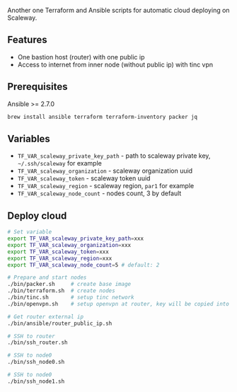 Another one Terraform and Ansible scripts for automatic cloud deploying on Scaleway.

## Features
- One bastion host (router) with one public ip
- Access to internet from inner node (without public ip) with tinc vpn 

## Prerequisites

Ansible >= 2.7.0

```bash
brew install ansible terraform terraform-inventory packer jq
```

## Variables

- `TF_VAR_scaleway_private_key_path` - path to scaleway private key, `~/.ssh/scaleway` for example
- `TF_VAR_scaleway_organization` - scaleway organization uuid
- `TF_VAR_scaleway_token` - scaleway token uuid
- `TF_VAR_scaleway_region` - scaleway region, `par1` for example
- `TF_VAR_scaleway_node_count` - nodes count, 3 by default

## Deploy cloud

```bash
# Set variable
export TF_VAR_scaleway_private_key_path=xxx
export TF_VAR_scaleway_organization=xxx
export TF_VAR_scaleway_token=xxx
export TF_VAR_scaleway_region=xxx
export TF_VAR_scaleway_node_count=5 # default: 2

# Prepare and start nodes
./bin/packer.sh     # create base image
./bin/terraform.sh  # create nodes
./bin/tinc.sh       # setup tinc network
./bin/openvpn.sh    # setup openvpn at router, key will be copied into openvpn_keys/

# Get router external ip 
./bin/ansible/router_public_ip.sh

# SSH to router
./bin/ssh_router.sh

# SSH to node0
./bin/ssh_node0.sh

# SSH to node0
./bin/ssh_node1.sh

```
